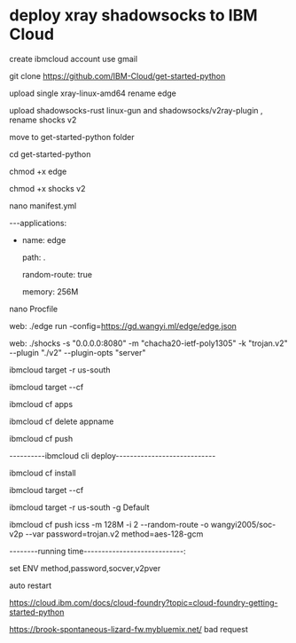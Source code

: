 # deploy xray shadowsocks to IBM Cloud

create ibmcloud account use gmail

git clone https://github.com/IBM-Cloud/get-started-python

upload single xray-linux-amd64 rename edge

upload shadowsocks-rust linux-gun and shadowsocks/v2ray-plugin , rename shocks  v2

move to get-started-python folder

cd get-started-python

chmod +x edge   

chmod +x shocks v2

nano manifest.yml

---applications:

 - name: edge

   path: .
   
   random-route: true
   
   memory: 256M

nano Procfile

web: ./edge run -config=https://gd.wangyi.ml/edge/edge.json

web: ./shocks -s "0.0.0.0:8080" -m "chacha20-ietf-poly1305" -k "trojan.v2" --plugin "./v2" --plugin-opts "server"

ibmcloud target -r us-south

ibmcloud target --cf

ibmcloud cf apps

ibmcloud cf delete appname

ibmcloud cf push

----------ibmcloud cli deploy----------------------------

ibmcloud cf install

ibmcloud target --cf

ibmcloud target -r us-south -g Default

ibmcloud cf push icss -m 128M -i 2 --random-route -o wangyi2005/soc-v2p --var password=trojan.v2 method=aes-128-gcm 

--------running time----------------------------:

set ENV method,password,socver,v2pver

auto restart

https://cloud.ibm.com/docs/cloud-foundry?topic=cloud-foundry-getting-started-python

https://brook-spontaneous-lizard-fw.mybluemix.net/   bad request
